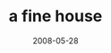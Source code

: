 ---
layout: base.njk
title : 'a fine house' 
view_title : 'a fine house' 
year : '2008' 
date : '2008-05-28' 
img_file : '/drawing/afinehouse.png' 
html_file : 'afinehouse' 
next_html : 'icandoanythingifitry.html' 
year_order : '223' 
permalink : "title/{{html_file}}.html"
---